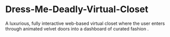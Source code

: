 # Dress-Me-Deadly-Virtual-Closet
A luxurious, fully interactive web-based virtual closet where the user enters through animated velvet doors into a dashboard of curated fashion .
